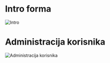 # Intro forma
![Intro](https://user-images.githubusercontent.com/67763924/174088800-6b11b7c3-d066-45ca-977e-b9911be31236.png)

# Administracija korisnika
![Administracija korisnika](https://user-images.githubusercontent.com/67763924/174088836-70c9b7b1-bcc3-4e94-ba09-9b502e418a7a.png)
